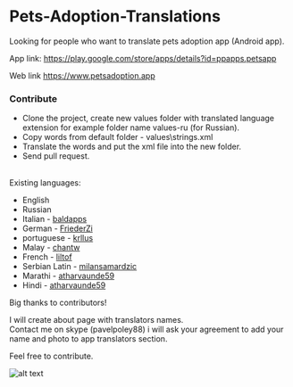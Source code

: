 # Pets-Adoption-Translations

Looking for people who want to translate pets adoption app (Android app).

App link:
https://play.google.com/store/apps/details?id=ppapps.petsapp

Web link
https://www.petsadoption.app

### Contribute
+ Clone the project, create new values folder with translated language extension for example folder name values-ru (for Russian).<br/>
+ Copy words from default folder - values\strings.xml<br />
+ Translate the words and put the xml file into the new folder.<br />
+ Send pull request.<br /><br />


Existing languages:
+ English
+ Russian
+ Italian - [baldapps](https://github.com/baldapps)
+ German - [FriederZi](https://github.com/FriederZi)
+ portuguese - [krllus](https://github.com/krllus)
+ Malay - [chantw](https://github.com/chantw)
+ French - [liltof](https://github.com/liltof)
+ Serbian Latin - [milansamardzic](https://github.com/milansamardzic)
+ Marathi - [atharvaunde59](https://github.com/atharvaunde59)
+ Hindi - [atharvaunde59](https://github.com/atharvaunde59)

Big thanks to contributors!

I will create about page with translators names.<br />
Contact me on skype (pavelpoley88) i will ask your agreement to add your name and photo to app translators section.

Feel free to contribute.


![alt text](https://github.com/pavelpoley/Pets-Adoption-Translations/blob/master/pets_adoption_screens.png)
